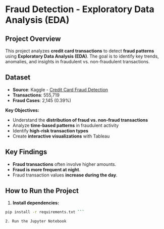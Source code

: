 #  Fraud Detection - Exploratory Data Analysis (EDA)

## Project Overview  
This project analyzes **credit card transactions** to detect **fraud patterns** using **Exploratory Data Analysis (EDA)**. The goal is to identify key trends, anomalies, and insights in fraudulent vs. non-fraudulent transactions.  

## Dataset
- **Source**: Kaggle - [Credit Card Fraud Detection](https://www.kaggle.com/datasets/kartik2112/fraud-detection?select=fraudTrain.csv)
- **Transactions**: 555,719
- **Fraud Cases**: 2,145 (0.39%)

**Key Objectives:**  
- Understand the **distribution of fraud vs. non-fraud transactions**  
- Analyze **time-based patterns** in fraudulent activity  
- Identify **high-risk transaction types**  
- Create **interactive visualizations** with Tableau  

## Key Findings
- **Fraud transactions** often involve higher amounts.
- **Fraud is more frequent at night**.
- Fraud transaction values **increase during the day**.

## How to Run the Project
1. **Install dependencies:**

```bash
pip install -r requirements.txt ```

2. Run the Jupyter Notebook 


